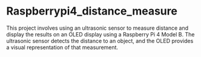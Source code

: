 # Raspberrypi4_distance_measure
This project involves using an ultrasonic sensor to measure distance and display the results on an OLED display using a Raspberry Pi 4 Model B. The ultrasonic sensor detects the distance to an object, and the OLED provides a visual representation of that measurement.
